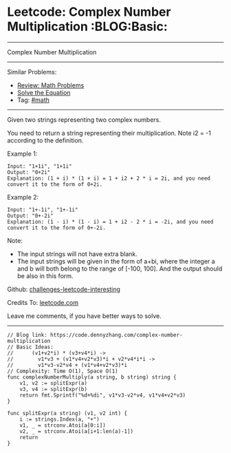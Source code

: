 
# Leetcode: Complex Number Multiplication     :BLOG:Basic:

---

Complex Number Multiplication  

---

Similar Problems:  

-   [Review: Math Problems](https://code.dennyzhang.com/review-math)
-   [Solve the Equation](https://code.dennyzhang.com/solve-the-equation)
-   Tag: [#math](https://code.dennyzhang.com/tag/math)

---

Given two strings representing two complex numbers.  

You need to return a string representing their multiplication. Note i2 = -1 according to the definition.  

Example 1:  

    Input: "1+1i", "1+1i"
    Output: "0+2i"
    Explanation: (1 + i) * (1 + i) = 1 + i2 + 2 * i = 2i, and you need convert it to the form of 0+2i.

Example 2:  

    Input: "1+-1i", "1+-1i"
    Output: "0+-2i"
    Explanation: (1 - i) * (1 - i) = 1 + i2 - 2 * i = -2i, and you need convert it to the form of 0+-2i.

Note:  

-   The input strings will not have extra blank.
-   The input strings will be given in the form of a+bi, where the integer a and b will both belong to the range of [-100, 100]. And the output should be also in this form.

Github: [challenges-leetcode-interesting](https://github.com/DennyZhang/challenges-leetcode-interesting/tree/master/problems/complex-number-multiplication)  

Credits To: [leetcode.com](https://leetcode.com/problems/complex-number-multiplication/description/)  

Leave me comments, if you have better ways to solve.  

---

    // Blog link: https://code.dennyzhang.com/complex-number-multiplication
    // Basic Ideas:
    //      (v1+v2*i) * (v3+v4*i) ->
    //        v1*v3 + (v1*v4+v2*v3)*i + v2*v4*i*i ->
    //        v1*v3-v2*v4 + (v1*v4+v2*v3)*i
    // Complexity: Time O(1), Space O(1)
    func complexNumberMultiply(a string, b string) string {
        v1, v2 := splitExpr(a)
        v3, v4 := splitExpr(b)
        return fmt.Sprintf("%d+%di", v1*v3-v2*v4, v1*v4+v2*v3)
    }
    
    func splitExpr(a string) (v1, v2 int) {
        i := strings.Index(a, "+")
        v1, _ = strconv.Atoi(a[0:i])
        v2, _ = strconv.Atoi(a[i+1:len(a)-1])
        return
    }


